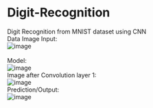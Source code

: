 # Digit-Recognition
Digit Recognition from MNIST dataset using CNN<br>
Data Image Input:<br>
![image](https://user-images.githubusercontent.com/116956973/201165781-887314a9-414c-43d2-b0d9-b0a31ad40b98.png)<br>
<br>
Model:<br>
![image](https://user-images.githubusercontent.com/116956973/201166348-f6171a3a-9c10-46c1-8152-c1e96b9bb08a.png)<br>
Image after Convolution layer 1:<br>
![image](https://user-images.githubusercontent.com/116956973/201166020-b1e42e2e-56c8-460f-94d9-52d5b12572ca.png)<br>
Prediction/Output:<br>
![image](https://user-images.githubusercontent.com/116956973/201166956-1940bb03-cde0-43dc-9618-e9d04a229a73.png)
